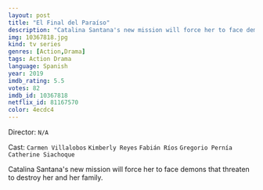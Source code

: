 ```yaml
---
layout: post
title: "El Final del Paraíso"
description: "Catalina Santana's new mission will force her to face demons that threaten to destroy her and her family..."
img: 10367818.jpg
kind: tv series
genres: [Action,Drama]
tags: Action Drama 
language: Spanish
year: 2019
imdb_rating: 5.5
votes: 82
imdb_id: 10367818
netflix_id: 81167570
color: 4ecdc4
---
```

Director: `N/A`  

Cast: `Carmen Villalobos` `Kimberly Reyes` `Fabián Ríos` `Gregorio Pernía` `Catherine Siachoque` 

Catalina Santana's new mission will force her to face demons that threaten to destroy her and her family.